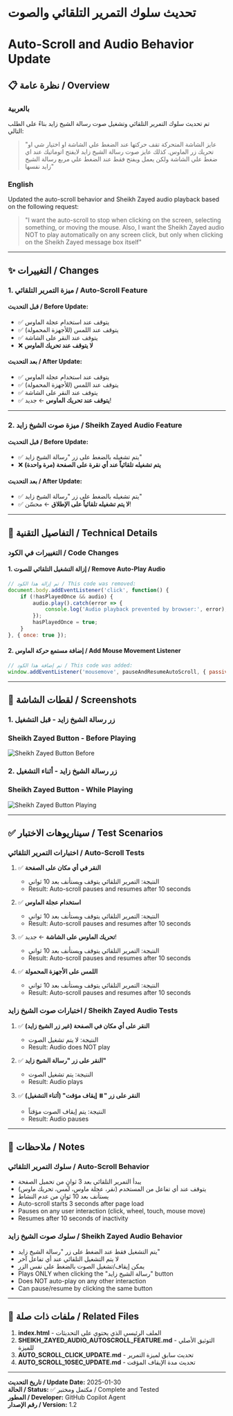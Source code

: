 # تحديث سلوك التمرير التلقائي والصوت
# Auto-Scroll and Audio Behavior Update

## 📋 نظرة عامة / Overview

### بالعربية
تم تحديث سلوك التمرير التلقائي وتشغيل صوت رسالة الشيخ زايد بناءً على الطلب التالي:
> "عايز الشاشة المتحركة تقف حركتها عند الضغط علي الشاشة او اختيار شي او تحريك زر الماوس. كذلك عايز صوت رسالة الشيخ زايد لايفتح اتوماتيك عند اي ضغط علي الشاشة ولكن يعمل ويفتح فقط عند الضغط علي مربع رسالة الشيخ زايد نفسها"

### English
Updated the auto-scroll behavior and Sheikh Zayed audio playback based on the following request:
> "I want the auto-scroll to stop when clicking on the screen, selecting something, or moving the mouse. Also, I want the Sheikh Zayed audio NOT to play automatically on any screen click, but only when clicking on the Sheikh Zayed message box itself"

---

## ✨ التغييرات / Changes

### 1. ميزة التمرير التلقائي / Auto-Scroll Feature

#### قبل التحديث / Before Update:
- ✅ يتوقف عند استخدام عجلة الماوس
- ✅ يتوقف عند اللمس (للأجهزة المحمولة)
- ✅ يتوقف عند النقر على الشاشة
- ❌ **لا يتوقف عند تحريك الماوس**

#### بعد التحديث / After Update:
- ✅ يتوقف عند استخدام عجلة الماوس
- ✅ يتوقف عند اللمس (للأجهزة المحمولة)
- ✅ يتوقف عند النقر على الشاشة
- ✅ **يتوقف عند تحريك الماوس** ← جديد!

---

### 2. ميزة صوت الشيخ زايد / Sheikh Zayed Audio Feature

#### قبل التحديث / Before Update:
- ✅ يتم تشغيله بالضغط على زر "رسالة الشيخ زايد"
- ❌ **يتم تشغيله تلقائياً عند أي نقرة على الصفحة (مرة واحدة)**

#### بعد التحديث / After Update:
- ✅ يتم تشغيله بالضغط على زر "رسالة الشيخ زايد"
- ✅ **لا يتم تشغيله تلقائياً على الإطلاق** ← محسّن!

---

## 🔧 التفاصيل التقنية / Technical Details

### التغييرات في الكود / Code Changes

#### 1. إزالة التشغيل التلقائي للصوت / Remove Auto-Play Audio
```javascript
// تم إزالة هذا الكود / This code was removed:
document.body.addEventListener('click', function() {
    if (!hasPlayedOnce && audio) {
        audio.play().catch(error => {
            console.log('Audio playback prevented by browser:', error);
        });
        hasPlayedOnce = true;
    }
}, { once: true });
```

#### 2. إضافة مستمع حركة الماوس / Add Mouse Movement Listener
```javascript
// تم إضافة هذا الكود / This code was added:
window.addEventListener('mousemove', pauseAndResumeAutoScroll, { passive: true });
```

---

## 📸 لقطات الشاشة / Screenshots

### 1. زر رسالة الشيخ زايد - قبل التشغيل
### Sheikh Zayed Button - Before Playing
![Sheikh Zayed Button Before](https://github.com/user-attachments/assets/ff535890-464a-4078-864f-000eb8470540)

### 2. زر رسالة الشيخ زايد - أثناء التشغيل
### Sheikh Zayed Button - While Playing
![Sheikh Zayed Button Playing](https://github.com/user-attachments/assets/43f07bf5-2ffd-42b3-bbce-d9c35ed6b518)

---

## ✅ سيناريوهات الاختبار / Test Scenarios

### اختبارات التمرير التلقائي / Auto-Scroll Tests

1. ✅ **النقر في أي مكان على الصفحة**
   - النتيجة: التمرير التلقائي يتوقف ويستأنف بعد 10 ثواني
   - Result: Auto-scroll pauses and resumes after 10 seconds

2. ✅ **استخدام عجلة الماوس**
   - النتيجة: التمرير التلقائي يتوقف ويستأنف بعد 10 ثواني
   - Result: Auto-scroll pauses and resumes after 10 seconds

3. ✅ **تحريك الماوس على الشاشة** ← جديد!
   - النتيجة: التمرير التلقائي يتوقف ويستأنف بعد 10 ثواني
   - Result: Auto-scroll pauses and resumes after 10 seconds

4. ✅ **اللمس على الأجهزة المحمولة**
   - النتيجة: التمرير التلقائي يتوقف ويستأنف بعد 10 ثواني
   - Result: Auto-scroll pauses and resumes after 10 seconds

### اختبارات صوت الشيخ زايد / Sheikh Zayed Audio Tests

1. ✅ **النقر على أي مكان في الصفحة (غير زر الشيخ زايد)**
   - النتيجة: لا يتم تشغيل الصوت
   - Result: Audio does NOT play

2. ✅ **النقر على زر "رسالة الشيخ زايد"**
   - النتيجة: يتم تشغيل الصوت
   - Result: Audio plays

3. ✅ **النقر على زر "⏸️ إيقاف مؤقت" (أثناء التشغيل)**
   - النتيجة: يتم إيقاف الصوت مؤقتاً
   - Result: Audio pauses

---

## 📝 ملاحظات / Notes

### سلوك التمرير التلقائي / Auto-Scroll Behavior
- يبدأ التمرير التلقائي بعد 3 ثوانٍ من تحميل الصفحة
- يتوقف عند أي تفاعل من المستخدم (نقر، عجلة ماوس، لمس، تحريك ماوس)
- يستأنف بعد 10 ثوانٍ من عدم النشاط
- Auto-scroll starts 3 seconds after page load
- Pauses on any user interaction (click, wheel, touch, mouse move)
- Resumes after 10 seconds of inactivity

### سلوك صوت الشيخ زايد / Sheikh Zayed Audio Behavior
- يتم التشغيل فقط عند الضغط على زر "رسالة الشيخ زايد"
- لا يتم التشغيل التلقائي عند أي تفاعل آخر
- يمكن إيقاف/تشغيل الصوت بالضغط على نفس الزر
- Plays ONLY when clicking the "رسالة الشيخ زايد" button
- Does NOT auto-play on any other interaction
- Can pause/resume by clicking the same button

---

## 🔗 ملفات ذات صلة / Related Files

1. **index.html** - الملف الرئيسي الذي يحتوي على التحديثات
2. **SHEIKH_ZAYED_AUDIO_AUTOSCROLL_FEATURE.md** - التوثيق الأصلي للميزة
3. **AUTO_SCROLL_CLICK_UPDATE.md** - تحديث سابق لميزة التمرير
4. **AUTO_SCROLL_10SEC_UPDATE.md** - تحديث مدة الإيقاف المؤقت

---

**تاريخ التحديث / Update Date:** 2025-01-30  
**الحالة / Status:** ✅ مكتمل ومختبر / Complete and Tested  
**المطور / Developer:** GitHub Copilot Agent  
**رقم الإصدار / Version:** 1.2
